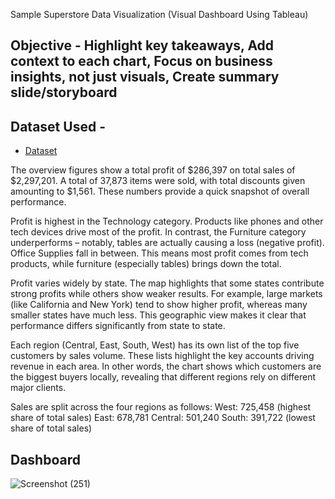 Sample Superstore Data Visualization (Visual Dashboard Using Tableau)

## Objective - Highlight key takeaways, Add context to each chart, Focus on business insights, not just visuals, Create summary slide/storyboard

## Dataset Used - 
- <a href="https://github.com/gaiyu29/Task2-/blob/main/sample_-_superstore.xlsx">Dataset</a>

The overview figures show a total profit of $286,397 on total sales of $2,297,201. A total of 37,873 items were sold, with total discounts given amounting to $1,561. These numbers provide a quick snapshot of overall performance.

Profit is highest in the Technology category. Products like phones and other tech devices drive most of the profit. In contrast, the Furniture category underperforms – notably, tables are actually causing a loss (negative profit). Office Supplies fall in between. This means most profit comes from tech products, while furniture (especially tables) brings down the total.

Profit varies widely by state. The map highlights that some states contribute strong profits while others show weaker results. For example, large markets (like California and New York) tend to show higher profit, whereas many smaller states have much less. This geographic view makes it clear that performance differs significantly from state to state.

Each region (Central, East, South, West) has its own list of the top five customers by sales volume. These lists highlight the key accounts driving revenue in each area. In other words, the chart shows which customers are the biggest buyers locally, revealing that different regions rely on different major clients.

Sales are split across the four regions as follows:
West: 725,458 (highest share of total sales)
East: 678,781
Central: 501,240
South: 391,722 (lowest share of total sales)

## Dashboard 
![Screenshot (251)](https://github.com/user-attachments/assets/a47f7bc6-e1a1-4c3d-ae42-61b0768a0477)
